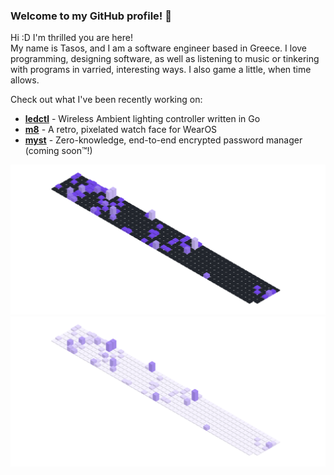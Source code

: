 ### Welcome to my GitHub profile! 👋

Hi :D I'm thrilled you are here!  
My name is Tasos, and I am a software engineer based in Greece. I love programming, designing software, as well as listening to music or tinkering with programs in varried, interesting ways. I also game a little, when time allows.

Check out what I've been recently working on:
- [**ledctl**](https://github.com/rdnt/ledctl) - Wireless Ambient lighting controller written in Go
- [**m8**](https://github.com/rdnt/m8) - A retro, pixelated watch face for WearOS
- [**myst**](https://github.com/rdnt/myst) - Zero-knowledge, end-to-end encrypted password manager (coming soon™!)

![Contributions](https://github.com/rdnt/rdnt/blob/assets/contributions-dark.svg?raw=true#gh-dark-mode-only)
![Contributions](https://github.com/rdnt/rdnt/blob/assets/contributions-light.svg?raw=true#gh-light-mode-only)

<!-- If you like my work, consider buying me a coffee 💖

![coffee](https://user-images.githubusercontent.com/17600197/179931868-770dfafe-8d43-4975-b739-cda5ffa76c4b.gif)
[Buy Me a Coffee](https://www.buymeacoffee.com/rdntdev) | [Ko-Fi](https://ko-fi.com/rdntdev) | [PayPal](https://www.paypal.com/paypalme/rdntdev)

 -->
